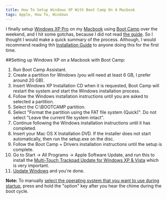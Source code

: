 ```yaml
---
title: How To Setup Windows XP With Boot Camp On A Macbook
tags: Apple, How To, Windows
---
```

I finally setup [Windows XP Pro](http://www.microsoft.com/windowsxp/pro/default.mspx) on my [Macbook](http://www.apple.com/macbook/) using [Boot Camp](http://www.apple.com/support/bootcamp/) over the weekend, and I hit some gotchas, because I did not read [the guide](http://manuals.info.apple.com/en_US/Boot_Camp_Install-Setup.pdf). So I thought I would make a quick summary of the process. Although, I would recommend reading thh [Installation Guide](http://manuals.info.apple.com/en_US/Boot_Camp_Install-Setup.pdf) to anyone doing this for the first time.

##Setting up Windows XP on a Macbook with Boot Camp:

1. Run Boot Camp Assistant.
1. Create a partition for Windows (you will need at least 6 GB, I prefer around 20 GB).
1. Insert Windows XP Installation CD when it is requested, Boot Camp will restart the system and start the Windows installation process.
1. Follow the Windows installation instructions until you are asked to selected a partition.
1. Select the C:\BOOTCAMP partition.
1. Select "Format the partition using the FAT file system (Quick)". Do not select "Leave the current file system intact".
1. Continue following the Windows installation instructions until it has completed.
1. Insert your Mac OS X Installation DVD. If the installer does not start automatically, then run the setup.exe on the disc.
1. Follow the Boot Camp + Drivers installation instructions until the setup is complete.
1. Go to Start → All Programs → Apple Software Update, and run this to install the [Multi-Touch Trackpad Update for Windows XP &amp; Vista](http://support.apple.com/downloads/Multi_Touch_Trackpad_Update_for_Windows_XP___Vista) which is very important.
1. [Update Windows](http://windowsupdate.microsoft.com/) and you're done.

**Note:** To manually [select the operating system that you want to use during startup](http://docs.info.apple.com/article.html?path=BootCamp/2.0/en/bc1147.html), press and hold the "option" key after you hear the chime during the boot cycle.
